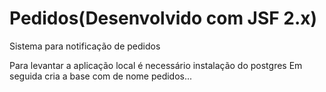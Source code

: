 # Pedidos(Desenvolvido com JSF 2.x)
Sistema para notificação de pedidos

Para levantar a aplicação local é necessário instalação do postgres
Em seguida cria a base com de nome pedidos...

